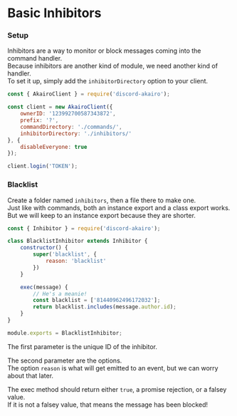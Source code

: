 # Basic Inhibitors

### Setup

Inhibitors are a way to monitor or block messages coming into the command handler.  
Because inhibitors are another kind of module, we need another kind of handler.  
To set it up, simply add the `inhibitorDirectory` option to your client.  

```js
const { AkairoClient } = require('discord-akairo');

const client = new AkairoClient({
    ownerID: '123992700587343872',
    prefix: '?',
    commandDirectory: './commands/',
    inhibitorDirectory: './inhibitors/'
}, {
    disableEveryone: true
});

client.login('TOKEN');
```

### Blacklist

Create a folder named `inhibitors`, then a file there to make one.  
Just like with commands, both an instance export and a class export works.  
But we will keep to an instance export because they are shorter.  

```js
const { Inhibitor } = require('discord-akairo');

class BlacklistInhibitor extends Inhibitor {
    constructor() {
        super('blacklist', {
            reason: 'blacklist'
        })
    }

    exec(message) {
        // He's a meanie!
        const blacklist = ['81440962496172032'];
        return blacklist.includes(message.author.id);
    }
}

module.exports = BlacklistInhibitor;
```

The first parameter is the unique ID of the inhibitor.  

The second parameter are the options.  
The option `reason` is what will get emitted to an event, but we can worry about that later.  

The exec method should return either `true`, a promise rejection, or a falsey value.  
If it is not a falsey value, that means the message has been blocked!  
